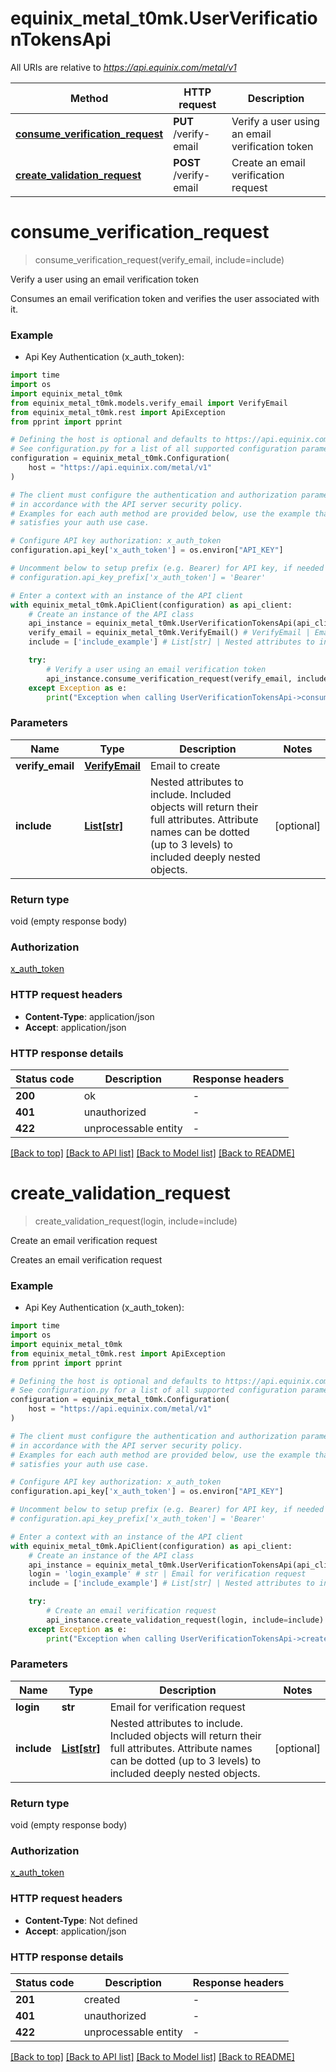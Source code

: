 # equinix_metal_t0mk.UserVerificationTokensApi

All URIs are relative to *https://api.equinix.com/metal/v1*

Method | HTTP request | Description
------------- | ------------- | -------------
[**consume_verification_request**](UserVerificationTokensApi.md#consume_verification_request) | **PUT** /verify-email | Verify a user using an email verification token
[**create_validation_request**](UserVerificationTokensApi.md#create_validation_request) | **POST** /verify-email | Create an email verification request


# **consume_verification_request**
> consume_verification_request(verify_email, include=include)

Verify a user using an email verification token

Consumes an email verification token and verifies the user associated with it.

### Example

* Api Key Authentication (x_auth_token):
```python
import time
import os
import equinix_metal_t0mk
from equinix_metal_t0mk.models.verify_email import VerifyEmail
from equinix_metal_t0mk.rest import ApiException
from pprint import pprint

# Defining the host is optional and defaults to https://api.equinix.com/metal/v1
# See configuration.py for a list of all supported configuration parameters.
configuration = equinix_metal_t0mk.Configuration(
    host = "https://api.equinix.com/metal/v1"
)

# The client must configure the authentication and authorization parameters
# in accordance with the API server security policy.
# Examples for each auth method are provided below, use the example that
# satisfies your auth use case.

# Configure API key authorization: x_auth_token
configuration.api_key['x_auth_token'] = os.environ["API_KEY"]

# Uncomment below to setup prefix (e.g. Bearer) for API key, if needed
# configuration.api_key_prefix['x_auth_token'] = 'Bearer'

# Enter a context with an instance of the API client
with equinix_metal_t0mk.ApiClient(configuration) as api_client:
    # Create an instance of the API class
    api_instance = equinix_metal_t0mk.UserVerificationTokensApi(api_client)
    verify_email = equinix_metal_t0mk.VerifyEmail() # VerifyEmail | Email to create
    include = ['include_example'] # List[str] | Nested attributes to include. Included objects will return their full attributes. Attribute names can be dotted (up to 3 levels) to included deeply nested objects. (optional)

    try:
        # Verify a user using an email verification token
        api_instance.consume_verification_request(verify_email, include=include)
    except Exception as e:
        print("Exception when calling UserVerificationTokensApi->consume_verification_request: %s\n" % e)
```



### Parameters

Name | Type | Description  | Notes
------------- | ------------- | ------------- | -------------
 **verify_email** | [**VerifyEmail**](VerifyEmail.md)| Email to create | 
 **include** | [**List[str]**](str.md)| Nested attributes to include. Included objects will return their full attributes. Attribute names can be dotted (up to 3 levels) to included deeply nested objects. | [optional] 

### Return type

void (empty response body)

### Authorization

[x_auth_token](../README.md#x_auth_token)

### HTTP request headers

 - **Content-Type**: application/json
 - **Accept**: application/json

### HTTP response details
| Status code | Description | Response headers |
|-------------|-------------|------------------|
**200** | ok |  -  |
**401** | unauthorized |  -  |
**422** | unprocessable entity |  -  |

[[Back to top]](#) [[Back to API list]](../README.md#documentation-for-api-endpoints) [[Back to Model list]](../README.md#documentation-for-models) [[Back to README]](../README.md)

# **create_validation_request**
> create_validation_request(login, include=include)

Create an email verification request

Creates an email verification request

### Example

* Api Key Authentication (x_auth_token):
```python
import time
import os
import equinix_metal_t0mk
from equinix_metal_t0mk.rest import ApiException
from pprint import pprint

# Defining the host is optional and defaults to https://api.equinix.com/metal/v1
# See configuration.py for a list of all supported configuration parameters.
configuration = equinix_metal_t0mk.Configuration(
    host = "https://api.equinix.com/metal/v1"
)

# The client must configure the authentication and authorization parameters
# in accordance with the API server security policy.
# Examples for each auth method are provided below, use the example that
# satisfies your auth use case.

# Configure API key authorization: x_auth_token
configuration.api_key['x_auth_token'] = os.environ["API_KEY"]

# Uncomment below to setup prefix (e.g. Bearer) for API key, if needed
# configuration.api_key_prefix['x_auth_token'] = 'Bearer'

# Enter a context with an instance of the API client
with equinix_metal_t0mk.ApiClient(configuration) as api_client:
    # Create an instance of the API class
    api_instance = equinix_metal_t0mk.UserVerificationTokensApi(api_client)
    login = 'login_example' # str | Email for verification request
    include = ['include_example'] # List[str] | Nested attributes to include. Included objects will return their full attributes. Attribute names can be dotted (up to 3 levels) to included deeply nested objects. (optional)

    try:
        # Create an email verification request
        api_instance.create_validation_request(login, include=include)
    except Exception as e:
        print("Exception when calling UserVerificationTokensApi->create_validation_request: %s\n" % e)
```



### Parameters

Name | Type | Description  | Notes
------------- | ------------- | ------------- | -------------
 **login** | **str**| Email for verification request | 
 **include** | [**List[str]**](str.md)| Nested attributes to include. Included objects will return their full attributes. Attribute names can be dotted (up to 3 levels) to included deeply nested objects. | [optional] 

### Return type

void (empty response body)

### Authorization

[x_auth_token](../README.md#x_auth_token)

### HTTP request headers

 - **Content-Type**: Not defined
 - **Accept**: application/json

### HTTP response details
| Status code | Description | Response headers |
|-------------|-------------|------------------|
**201** | created |  -  |
**401** | unauthorized |  -  |
**422** | unprocessable entity |  -  |

[[Back to top]](#) [[Back to API list]](../README.md#documentation-for-api-endpoints) [[Back to Model list]](../README.md#documentation-for-models) [[Back to README]](../README.md)

